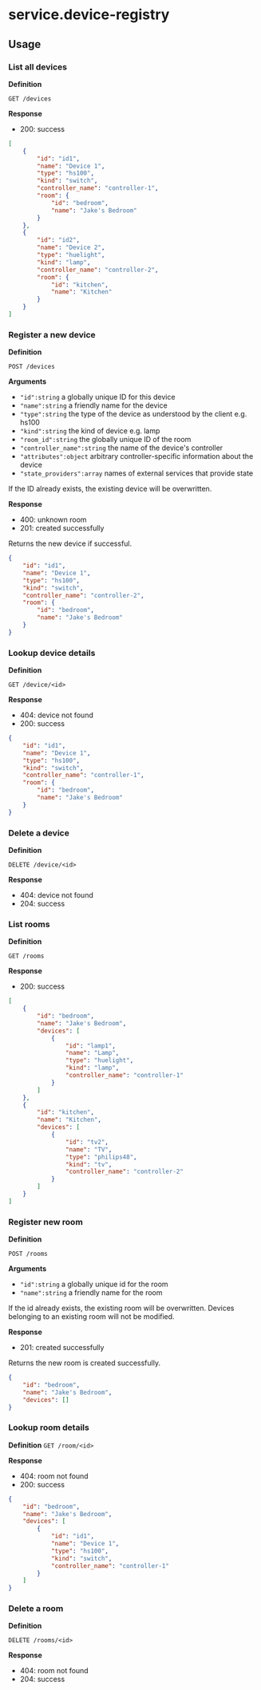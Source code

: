 # service.device-registry

## Usage

### List all devices
**Definition**

`GET /devices`

**Response**

- 200: success

```json
[
    {
        "id": "id1",
        "name": "Device 1",
        "type": "hs100",
        "kind": "switch",
        "controller_name": "controller-1",
        "room": {
            "id": "bedroom",
            "name": "Jake's Bedroom"
        }
    },
    {
        "id": "id2",
        "name": "Device 2",
        "type": "huelight",
        "kind": "lamp",
        "controller_name": "controller-2",
        "room": {
            "id": "kitchen",
            "name": "Kitchen"
        }
    }
]
```

### Register a new device
**Definition**

`POST /devices`

**Arguments**

- `"id":string` a globally unique ID for this device
- `"name":string` a friendly name for the device
- `"type":string` the type of the device as understood by the client e.g. hs100
- `"kind":string` the kind of device e.g. lamp
- `"room_id":string` the globally unique ID of the room
- `"controller_name":string` the name of the device's controller
- `"attributes":object` arbitrary controller-specific information about the device
- `"state_providers":array` names of external services that provide state

If the ID already exists, the existing device will be overwritten.

**Response**

- 400: unknown room
- 201: created successfully

Returns the new device if successful.

```json
{
    "id": "id1",
    "name": "Device 1",
    "type": "hs100",
    "kind": "switch",
    "controller_name": "controller-2",
    "room": {
        "id": "bedroom",
        "name": "Jake's Bedroom"
    }
}
```

### Lookup device details
**Definition**

`GET /device/<id>`

**Response**

- 404: device not found
- 200: success

```json
{
    "id": "id1",
    "name": "Device 1",
    "type": "hs100",
    "kind": "switch",
    "controller_name": "controller-1",
    "room": {
        "id": "bedroom",
        "name": "Jake's Bedroom"
    }
}
```

### Delete a device
**Definition**

`DELETE /device/<id>`

**Response**

- 404: device not found
- 204: success

### List rooms
**Definition**

`GET /rooms`

**Response**

- 200: success

```json
[
    {
        "id": "bedroom",
        "name": "Jake's Bedroom",
        "devices": [
            {
                "id": "lamp1",
                "name": "Lamp",
                "type": "huelight",
                "kind": "lamp",
                "controller_name": "controller-1"
            }
        ]
    },
    {
        "id": "kitchen",
        "name": "Kitchen",
        "devices": [
            {
                "id": "tv2",
                "name": "TV",
                "type": "philips48",
                "kind": "tv",
                "controller_name": "controller-2"
            }
        ]
    }
]

```

### Register new room
**Definition**

`POST /rooms`

**Arguments**

- `"id":string` a globally unique id for the room
- `"name":string` a friendly name for the room

If the id already exists, the existing room will be overwritten.
Devices belonging to an existing room will not be modified.

**Response**

- 201: created successfully

Returns the new room is created successfully.

```json
{
    "id": "bedroom",
    "name": "Jake's Bedroom",
    "devices": []
}
```

### Lookup room details
**Definition**
`GET /room/<id>`

**Response**

- 404: room not found
- 200: success

```json
{
    "id": "bedroom",
    "name": "Jake's Bedroom",
    "devices": [
        {
            "id": "id1",
            "name": "Device 1",
            "type": "hs100",
            "kind": "switch",
            "controller_name": "controller-1"
        }
    ]
}
```

### Delete a room
**Definition**

`DELETE /rooms/<id>`

**Response**

- 404: room not found
- 204: success
